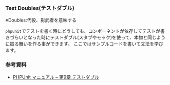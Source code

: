 ### Test Doubles(テストダブル)

※Doubles:代役、影武者を意味する

`phpunit`でテストを書く時にどうしても、コンポーネントが依存してテストが書きづらいとなった時にテストダブル(スタブやモック)を使って、本物と同じように振る舞いを作る事ができます。
ここではサンプルコードを書いて文法を学びます。

### 参考資料

- [PHPUnit マニュアル – 第9章 テストダブル](https://phpunit.de/manual/6.5/ja/test-doubles.html)


